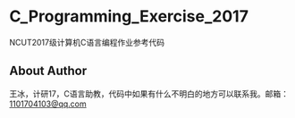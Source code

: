 # C_Programming_Exercise_2017
NCUT2017级计算机C语言编程作业参考代码


## About Author
王冰，计研17，C语言助教，代码中如果有什么不明白的地方可以联系我。邮箱：1101704103@qq.com